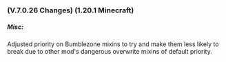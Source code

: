 ### **(V.7.0.26 Changes) (1.20.1 Minecraft)**

##### Misc:
Adjusted priority on Bumblezone mixins to try and make them less likely to break due to other mod's dangerous overwrite mixins of default priority.